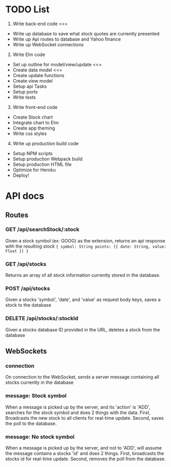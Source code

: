 # TODO List

1. Write back-end code <<=
  - Write up database to save what stock quotes are currently presented
  - Write up Api routes to database and Yahoo finance
  - Write up WebSocket connections
2. Write Elm code
  - Set up outline for model/view/update <<=
  - Create data model <<=
  - Create update functions
  - Create view model
  - Setup api Tasks
  - Setup ports
  - Write tests
3. Write front-end code
  - Create Stock chart
  - Integrate chart to Elm
  - Create app theming
  - Write css styles
4. Write up production build code
  - Setup NPM scripts
  - Setup production Webpack build
  - Setup production HTML file
  - Optimize for Heroku
  - Deploy!


# API docs

## Routes

### GET /api/searchStock/:stock

Given a stock symbol (ex: GOOG) as the extension, returns an api response with the resulting stock
`
  {
    symbol: String
    points: [{
      date: String,
      value: Float
    }]
  }
`

### GET /api/stocks

Returns an array of all stock information currently stored in the database.

### POST /api/stocks

Given a stocks 'symbol', 'date', and 'value' as request body keys, saves a stock to the database

### DELETE /api/stocks/:stockId

Given a stocks database ID provided in the URL, deletes a stock from the database

## WebSockets

### connection

On connection to the WebSocket, sends a server message containing all stocks currently in the database

### message: Stock symbol

When a message is picked up by the server, and its 'action' is 'ADD', searches for the stock symbol and does 2 things with the data. First, Broadcasts the new stock to all clients for real-time update. Second, saves the poll to the database.

### message: No stock symbol

When a message is picked up by the server, and not to 'ADD', will assume the message contains a stocks 'id' and does 2 things. First, broadcasts the stocks id for real-time update. Second, removes the poll from the database.
